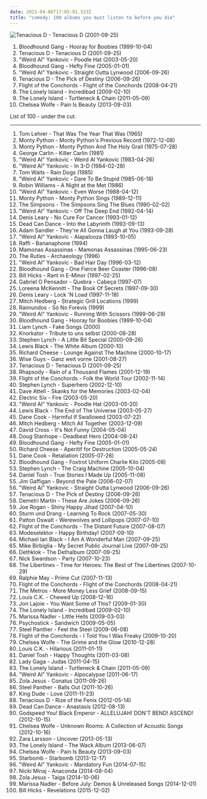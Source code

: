 ```yaml
---
date: 2021-04-06T17:05:01.533Z
title: "comedy: 100 albums you must listen to before you die"
---
```

![Tenacious D - Tenacious D (2001-09-25)](http://coverartarchive.org/release/d1cc351e-add4-34ec-b411-4c52cb432727/13560319379-500.jpg "Tenacious D - Tenacious D (2001-09-25)")
<ol class="albums">
<li data-cover="http://coverartarchive.org/release/9cc4a6cf-e830-4971-abe9-1af4f17061e3/9628896082-500.jpg" data-tags="rock, alternative, alternative rock" role="button">Bloodhound Gang - Hooray for Boobies (1999-10-04)</li>
<li data-cover="http://coverartarchive.org/release/d1cc351e-add4-34ec-b411-4c52cb432727/13560319379-500.jpg" data-tags="rock, comedy" role="button">Tenacious D - Tenacious D (2001-09-25)</li>
<li data-cover="http://coverartarchive.org/release/79f3d75d-40d6-3aea-8167-06f5459fc2bb/14985678964-500.jpg" data-tags="comedy" role="button">"Weird Al" Yankovic - Poodle Hat (2003-05-20)</li>
<li data-cover="https://img.discogs.com/p8_cLCOZTh4qyzbyLYxSmBIJSRs=/fit-in/250x250/filters:strip_icc():format(jpeg):mode_rgb():quality(90)/discogs-images/R-2351207-1278866751.jpeg.jpg" data-tags="alternative, rock, comedy" role="button">Bloodhound Gang - Hefty Fine (2005-01-01)</li>
<li data-cover="http://coverartarchive.org/release/838aecec-8a2c-43fd-8036-9016f8d78aa0/5121395588-500.jpg" data-tags="comedy" role="button">"Weird Al" Yankovic - Straight Outta Lynwood (2006-09-26)</li>
<li data-cover="http://coverartarchive.org/release/b601a51c-fd3b-41cd-9d78-29efde7a3ffa/3160865970-500.jpg" data-tags="rock, comedy" role="button">Tenacious D - The Pick of Destiny (2006-09-26)</li>
<li data-cover="https://via.placeholder.com/450" data-tags="comedy" role="button">Flight of the Conchords - Flight of the Conchords (2008-04-21)</li>
<li data-cover="http://coverartarchive.org/release/e74d81e5-7e35-4566-9722-aeb9a796beae/9813552225-500.jpg" data-tags="comedy" role="button">The Lonely Island - Incredibad (2009-02-10)</li>
<li data-cover="http://coverartarchive.org/release/ca702568-c353-44f4-86e8-9fc3b5b1f104/10964780293-500.jpg" data-tags="comedy" role="button">The Lonely Island - Turtleneck & Chain (2011-05-09)</li>
<li data-cover="https://img.discogs.com/JExQH_7X_2u7hqvAWCXMm1KALwc=/fit-in/591x600/filters:strip_icc():format(jpeg):mode_rgb():quality(90)/discogs-images/R-4941671-1380457797-4882.jpeg.jpg" data-tags="gothic rock, hipster, not experimental, pop, female vocalists, emo, japanese, anime, j-pop, visual kei, not gothic, emocore, meme, satanic pop, amatue, jpop, comedy, anison, dark, symphonic metal, achingly intelligent, not music, manowar, weeaboo, folklore intellectuel, hino, not darkwave, poptron, very intelligent lyrics, gothic metal, humour, misogyny, seiyuu" role="button">Chelsea Wolfe - Pain Is Beauty (2013-09-03)</li>
</ol>
List of 100 - under the cut.
<!-- more -->

_________________

<ol class="albums">
<li data-cover="http://coverartarchive.org/release/b9e76f86-e868-3817-ab2b-133a71d330c6/27475468077-500.jpg" data-tags="comedy" role="button">
Tom Lehrer - That Was The Year That Was (1965)
</li>
<li data-cover="https://img.discogs.com/UiGwLpmsYId3ZnagQfyTLLABCUI=/fit-in/500x500/filters:strip_icc():format(jpeg):mode_rgb():quality(90)/discogs-images/R-5875285-1405112043-9513.jpeg.jpg" data-tags="comedy" role="button">
Monty Python - Monty Python's Previous Record (1972-12-08)
</li>
<li data-cover="https://via.placeholder.com/450" data-tags="soundtrack, comedy, monty python" role="button">
Monty Python - Monty Python And The Holy Grail (1975-07-28)
</li>
<li data-cover="https://img.discogs.com/3dZyLnwxjgWOCcwzGsXQ8ztVpuE=/fit-in/600x596/filters:strip_icc():format(jpeg):mode_rgb():quality(90)/discogs-images/R-4263175-1360083590-4766.jpeg.jpg" data-tags="comedy" role="button">
George Carlin - Killer Carlin (1981)
</li>
<li data-cover="https://via.placeholder.com/450" data-tags="comedy" role="button">
"Weird Al" Yankovic - Weird Al Yankovic (1983-04-26)
</li>
<li data-cover="http://coverartarchive.org/release/d9acb1d2-04ec-3f3c-909a-436ec6f6f7db/6297135716-500.jpg" data-tags="comedy" role="button">
"Weird Al" Yankovic - In 3-D (1984-02-28)
</li>
<li data-cover="https://img.discogs.com/wideXHFjTJw_D4mX1B7m-xO_LuM=/fit-in/600x599/filters:strip_icc():format(jpeg):mode_rgb():quality(90)/discogs-images/R-6981931-1430937946-9660.jpeg.jpg" data-tags="singer-songwriter" role="button">
Tom Waits - Rain Dogs (1985)
</li>
<li data-cover="https://via.placeholder.com/450" data-tags="comedy" role="button">
"Weird Al" Yankovic - Dare To Be Stupid (1985-06-18)
</li>
<li data-cover="https://via.placeholder.com/450" data-tags="comedy, stand-up" role="button">
Robin Williams - A Night at the Met (1986)
</li>
<li data-cover="http://coverartarchive.org/release/11a5139e-b82b-3280-ae0b-128f884315e4/2909604669-500.jpg" data-tags="comedy" role="button">
"Weird Al" Yankovic - Even Worse (1988-04-12)
</li>
<li data-cover="https://img.discogs.com/rvhYpR9vwuSGNUzpIVRNdG58sS8=/fit-in/600x600/filters:strip_icc():format(jpeg):mode_rgb():quality(90)/discogs-images/R-600834-1183286497.jpeg.jpg" data-tags="comedy" role="button">
Monty Python - Monty Python Sings (1989-12-11)
</li>
<li data-cover="https://img.discogs.com/nKvU-PeqCLF6Ny4VCySeMfLEsxg=/fit-in/600x597/filters:strip_icc():format(jpeg):mode_rgb():quality(90)/discogs-images/R-972997-1185325725.jpeg.jpg" data-tags="comedy, soundtrack, blues" role="button">
The Simpsons - The Simpsons Sing The Blues (1990-02-02)
</li>
<li data-cover="http://coverartarchive.org/release/9a649759-c3af-48ae-8e52-e159965eb262/6290570162-500.jpg" data-tags="comedy" role="button">
"Weird Al" Yankovic - Off The Deep End (1992-04-14)
</li>
<li data-cover="http://coverartarchive.org/release/e54f5104-4087-478a-85af-77033fbdbe7e/8306558791-500.jpg" data-tags="comedy" role="button">
Denis Leary - No Cure For Cancer (1993-01-12)
</li>
<li data-cover="http://coverartarchive.org/release/b0b44bb4-437e-4d97-9227-b5fc37c0f67b/3242403619-500.jpg" data-tags="ambient, gothic, ethereal" role="button">
Dead Can Dance - Into the Labyrinth (1993-09-13)
</li>
<li data-cover="http://coverartarchive.org/release/55f73dc4-aecd-4d61-ac11-9091eb67bc41/11196133071-500.jpg" data-tags="comedy" role="button">
Adam Sandler - They're All Gonna Laugh at You (1993-09-28)
</li>
<li data-cover="http://coverartarchive.org/release/29edd9b0-7e41-36f9-8aa8-167b0a63dcf1/6298624106-500.jpg" data-tags="comedy" role="button">
"Weird Al" Yankovic - Alapalooza (1993-10-05)
</li>
<li data-cover="http://coverartarchive.org/release/6318d3f5-3641-4009-b084-cfa1878dc0d2/9885679918-500.jpg" data-tags="metal, canadian, comedy, humour, humor, childrens, lolcore" role="button">
Raffi - Bananaphone (1994)
</li>
<li data-cover="http://coverartarchive.org/release/9afdbf41-9cfb-4318-9bab-0d67c5973958/18297764373-500.jpg" data-tags="mamonas assassinas, brazilian, rock, 90s" role="button">
Mamonas Assassinas - Mamonas Assassinas (1995-06-23)
</li>
<li data-cover="http://coverartarchive.org/release/a9ebf61a-db25-45ea-ac98-98b53895acad/13888678204-500.jpg" data-tags="classic rock, comedy, parody, a bit of fun" role="button">
The Rutles - Archaeology (1996)
</li>
<li data-cover="http://coverartarchive.org/release/0630e8a9-eca5-4028-b831-073341863532/16318842143-500.jpg" data-tags="comedy" role="button">
"Weird Al" Yankovic - Bad Hair Day (1996-03-12)
</li>
<li data-cover="https://img.discogs.com/8nkM00XOwCfXgXcNbAIWfFLPDIU=/fit-in/599x503/filters:strip_icc():format(jpeg):mode_rgb():quality(90)/discogs-images/R-3798511-1349549053-9234.jpeg.jpg" data-tags="alternative rock, rock, alternative" role="button">
Bloodhound Gang - One Fierce Beer Coaster (1996-08)
</li>
<li data-cover="http://coverartarchive.org/release/51ed2b71-1e7a-4c1a-8781-0aa4d3b17d73/5734856436-500.jpg" data-tags="comedy, stand-up" role="button">
Bill Hicks - Rant in E-Minor (1997-02-25)
</li>
<li data-cover="http://coverartarchive.org/release/0202e76d-5859-4e4d-b26e-7ea828ca0962/5459181140-500.jpg" data-tags="hip hop, political, comedy, brazilian, parody, pop rap, sarcastic, conscious hip hop, pagode, comedy rap" role="button">
Gabriel O Pensador - Quebra - Cabeça (1997-07)
</li>
<li data-cover="https://img.discogs.com/m7JB0HWuAzAta9cI0tdb5VSLSrs=/fit-in/600x589/filters:strip_icc():format(jpeg):mode_rgb():quality(90)/discogs-images/R-3290348-1324610526.jpeg.jpg" data-tags="celtic" role="button">
Loreena McKennitt - The Book Of Secrets (1997-09-30)
</li>
<li data-cover="http://coverartarchive.org/release/0052d858-ec26-48cd-bc52-0ddd9dd275fb/24397212007-500.jpg" data-tags="comedy, humor" role="button">
Denis Leary - Lock 'N Load (1997-11-18)
</li>
<li data-cover="http://coverartarchive.org/release/7a362876-84a2-4e96-b941-a1d1dd118445/16203893118-500.jpg" data-tags="comedy" role="button">
Mitch Hedberg - Strategic Grill Locations (1999)
</li>
<li data-cover="http://coverartarchive.org/release/ef244c63-70ac-4097-8a83-65bc94d45aed/8735304430-500.jpg" data-tags="rock, alternative, alternative rock, hardcore, 90s, punk rock, raimundos, metal, punk, brazil, brazilian" role="button">
Raimundos - Só No Forevis (1999)
</li>
<li data-cover="http://coverartarchive.org/release/3179b51f-fb47-35f7-8739-bc4c5a1c488f/2916747119-500.jpg" data-tags="comedy" role="button">
"Weird Al" Yankovic - Running With Scissors (1999-06-29)
</li>
<li data-cover="http://coverartarchive.org/release/9cc4a6cf-e830-4971-abe9-1af4f17061e3/9628896082-500.jpg" data-tags="rock, alternative, alternative rock" role="button">
Bloodhound Gang - Hooray for Boobies (1999-10-04)
</li>
<li data-cover="http://coverartarchive.org/release/a9ba5fb9-c0b1-4ba3-9531-bba2c561aab6/22805664465-500.jpg" data-tags="comedy" role="button">
Liam Lynch - Fake Songs (2000)
</li>
<li data-cover="https://img.discogs.com/WlY6RcBtAclXLRjwmdBWwT4TrYg=/fit-in/600x600/filters:strip_icc():format(jpeg):mode_rgb():quality(90)/discogs-images/R-1025013-1213235451.jpeg.jpg" data-tags="metal, rock, comedy, industrial metal, fun metal, knorkator" role="button">
Knorkator - Tribute to uns selbst (2000-08-28)
</li>
<li data-cover="https://via.placeholder.com/450" data-tags="comedy" role="button">
Stephen Lynch - A Little Bit Special (2000-09-26)
</li>
<li data-cover="https://img.discogs.com/CIHOyN5N6KnKszHoiMGPa5PRjx4=/fit-in/600x591/filters:strip_icc():format(jpeg):mode_rgb():quality(90)/discogs-images/R-1349670-1496452153-7809.jpeg.jpg" data-tags="comedy, stand-up" role="button">
Lewis Black - The White Album (2000-10)
</li>
<li data-cover="http://coverartarchive.org/release/4fecbf14-179d-41fb-9a39-7eb44a4c4634/15556280068-500.jpg" data-tags="lounge" role="button">
Richard Cheese - Lounge Against The Machine (2000-10-17)
</li>
<li data-cover="http://coverartarchive.org/release/2748414e-5f9d-470b-b748-9f98e6f51581/22141635600-500.jpg" data-tags="deutsch, comedy, german, a capella" role="button">
Wise Guys - Ganz weit vorne (2001-08-27)
</li>
<li data-cover="http://coverartarchive.org/release/d1cc351e-add4-34ec-b411-4c52cb432727/13560319379-500.jpg" data-tags="rock, comedy" role="button">
Tenacious D - Tenacious D (2001-09-25)
</li>
<li data-cover="https://img.discogs.com/IQQRArelyNzXNjq1rLmDJDnenJg=/fit-in/400x400/filters:strip_icc():format(jpeg):mode_rgb():quality(90)/discogs-images/R-2288481-1274648361.jpeg.jpg" data-tags="power metal, symphonic metal" role="button">
Rhapsody - Rain of a Thousand Flames (2001-12-19)
</li>
<li data-cover="http://coverartarchive.org/release/41c58eb5-c31d-46ce-9fda-dffc2c35cf75/13632205461-500.jpg" data-tags="comedy" role="button">
Flight of the Conchords - Folk the World Tour (2002-11-14)
</li>
<li data-cover="https://via.placeholder.com/450" data-tags="comedy" role="button">
Stephen Lynch - Superhero (2002-12-10)
</li>
<li data-cover="http://coverartarchive.org/release/d69eb24f-b9aa-4683-8c69-d29d5fd8e5a9/9436016741-500.jpg" data-tags="comedy, stand-up" role="button">
Dave Attell - Skanks for the Memories (2003-02-04)
</li>
<li data-cover="https://img.discogs.com/eMQQeWN88L92aQyCEfAU2kIQNJk=/fit-in/528x534/filters:strip_icc():format(jpeg):mode_rgb():quality(90)/discogs-images/R-376779-1128950534.jpeg.jpg" data-tags="rock, indie, disco rock" role="button">
Electric Six - Fire (2003-05-20)
</li>
<li data-cover="http://coverartarchive.org/release/79f3d75d-40d6-3aea-8167-06f5459fc2bb/14985678964-500.jpg" data-tags="comedy" role="button">
"Weird Al" Yankovic - Poodle Hat (2003-05-20)
</li>
<li data-cover="http://coverartarchive.org/release/7d3e58ba-633c-4314-af46-49402436ea1f/15800453103-500.jpg" data-tags="comedy" role="button">
Lewis Black - The End of The Universe (2003-05-27)
</li>
<li data-cover="http://coverartarchive.org/release/f5acf57a-471b-43a8-8e1f-7bd38a512f85/19666447469-500.jpg" data-tags="comedy" role="button">
Dane Cook - Harmful If Swallowed (2003-07-22)
</li>
<li data-cover="http://coverartarchive.org/release/e01ccba2-048d-4eb0-8d89-514d6594f76b/27544488471-500.jpg" data-tags="comedy" role="button">
Mitch Hedberg - Mitch All Together (2003-12-09)
</li>
<li data-cover="https://via.placeholder.com/450" data-tags="comedy" role="button">
David Cross - It's Not Funny (2004-05-04)
</li>
<li data-cover="https://img.discogs.com/XnUewdi7XoLT440N7-CN5-H54p8=/fit-in/352x497/filters:strip_icc():format(jpeg):mode_rgb():quality(90)/discogs-images/R-2870415-1304911919.jpeg.jpg" data-tags="comedy, stand-up" role="button">
Doug Stanhope - Deadbeat Hero (2004-08-24)
</li>
<li data-cover="https://img.discogs.com/p8_cLCOZTh4qyzbyLYxSmBIJSRs=/fit-in/250x250/filters:strip_icc():format(jpeg):mode_rgb():quality(90)/discogs-images/R-2351207-1278866751.jpeg.jpg" data-tags="alternative, rock, comedy" role="button">
Bloodhound Gang - Hefty Fine (2005-01-01)
</li>
<li data-cover="http://coverartarchive.org/release/1cc0d5d5-794e-408e-b6ec-23489f206d40/3430234580-500.jpg" data-tags="jazz, lounge, comedy" role="button">
Richard Cheese - Aperitif for Destruction (2005-05-24)
</li>
<li data-cover="http://coverartarchive.org/release/f0b0e961-6a14-4538-99d4-a10ad29017f5/8093681591-500.jpg" data-tags="comedy" role="button">
Dane Cook - Retaliation (2005-07-26)
</li>
<li data-cover="http://coverartarchive.org/release/955b3795-9ece-4519-9652-ea879620b27f/13009776511-500.jpg" data-tags="comedy" role="button">
Bloodhound Gang - Foxtrot Uniform Charlie Kilo (2005-08)
</li>
<li data-cover="https://via.placeholder.com/450" data-tags="comedy, standup comedy" role="button">
Stephen Lynch - The Craig Machine (2005-10-04)
</li>
<li data-cover="http://coverartarchive.org/release/2d3fc783-03a0-4884-8d09-7374b17c08b1/9436016105-500.jpg" data-tags="comedy, stand-up, daniel tosh" role="button">
Daniel Tosh - True Stories I Made Up (2005-11-08)
</li>
<li data-cover="https://img.discogs.com/wdxEs4AJXp867Jakhzj0RlL5FN4=/fit-in/600x531/filters:strip_icc():format(jpeg):mode_rgb():quality(90)/discogs-images/R-670428-1495594011-3480.jpeg.jpg" data-tags="comedy" role="button">
Jim Gaffigan - Beyond the Pale (2006-02-07)
</li>
<li data-cover="http://coverartarchive.org/release/838aecec-8a2c-43fd-8036-9016f8d78aa0/5121395588-500.jpg" data-tags="comedy" role="button">
"Weird Al" Yankovic - Straight Outta Lynwood (2006-09-26)
</li>
<li data-cover="http://coverartarchive.org/release/b601a51c-fd3b-41cd-9d78-29efde7a3ffa/3160865970-500.jpg" data-tags="rock, comedy" role="button">
Tenacious D - The Pick of Destiny (2006-09-26)
</li>
<li data-cover="https://via.placeholder.com/450" data-tags="comedy, funny, stand-up" role="button">
Demetri Martin - These Are Jokes (2006-09-26)
</li>
<li data-cover="https://via.placeholder.com/450" data-tags="spoken word, comedy, stand-up" role="button">
Joe Rogan - Shiny Happy Jihad (2007-04-10)
</li>
<li data-cover="https://img.discogs.com/xtw-OU2rHnQDBLOicHEMH4kRFNE=/fit-in/456x400/filters:strip_icc():format(jpeg):mode_rgb():quality(90)/discogs-images/R-2479045-1321193620.jpeg.jpg" data-tags="soundtrack, noise, pop, rock, 60s, 70s, 80s, dead, brutal, grindcore, emo, rap, experimental, noise rock, underground rap, lo-fi, world, techno, 90s, death, nigeria, composer, dirty south, screamo, political, comedy, chainsaw, finnish, cyberpunk, stoner, breakcore, garage, kids, male vocalists, dark ambient, 50s, 40s, videogame, j-rock, mexican, underground, propaganda, anarchy, grim, power metal, suicide, crime, chaos, melodic noise, porn, marijuana, penis, goregrind, fuck, gangsta, scat, conspiracy, noisecore, deathcore, symphonic black metal, nsbm, cocaine, childrens music, hell, jesus, violence, death row, aids, disease, sickness, murder, satan, disaster, bacteria, islam, misery, moses, columbia, tragic, illegal, suicidal black metal, depressive, child abuse, homicide, cult, erotic, zombie, desperate, one hit wonder" role="button">
Sturm und Drang - Learning To Rock (2007-05-30)
</li>
<li data-cover="http://coverartarchive.org/release/f843ed4f-8e8a-41c3-8555-e01a1ecf2eb0/27544898643-500.jpg" data-tags="comedy" role="button">
Patton Oswalt - Werewolves and Lollipops (2007-07-10)
</li>
<li data-cover="https://img.discogs.com/T8utANq8MXWCH5GNg-KJPuxJJ6A=/fit-in/600x599/filters:strip_icc():format(jpeg):mode_rgb():quality(90)/discogs-images/R-1056126-1536182769-7526.jpeg.jpg" data-tags="comedy, guitar-based digi-bongo acapella-rap-funk-comedy folk duo" role="button">
Flight of the Conchords - The Distant Future (2007-08-07)
</li>
<li data-cover="http://coverartarchive.org/release/33570167-89d3-4084-bb4c-8a90cd0926de/16068681602-500.jpg" data-tags="electronic, idm, fun" role="button">
Modeselektor - Happy Birthday! (2007-09-10)
</li>
<li data-cover="https://img.discogs.com/ZDP_nF4dCh7gy821SmATJqAFfXc=/fit-in/592x534/filters:strip_icc():format(jpeg):mode_rgb():quality(90)/discogs-images/R-1159328-1196992633.jpeg.jpg" data-tags="stand-up" role="button">
Michael Ian Black - I Am A Wonderful Man (2007-09-25)
</li>
<li data-cover="https://via.placeholder.com/450" data-tags="comedy, stand-up" role="button">
Mike Birbiglia - My Secret Public Journal Live (2007-09-25)
</li>
<li data-cover="http://coverartarchive.org/release/3ff4e6a8-52a9-49a5-b264-986a772fdddf/996842836-500.jpg" data-tags="melodic death metal, death metal, blacker than the blackest black times infinity" role="button">
Dethklok - The Dethalbum (2007-09-25)
</li>
<li data-cover="https://img.discogs.com/gYhHxjYIW6Y4L4Gzdjwc7ckLNfY=/fit-in/592x518/filters:strip_icc():format(jpeg):mode_rgb():quality(90)/discogs-images/R-1222978-1201816871.jpeg.jpg" data-tags="comedy" role="button">
Nick Swardson - Party (2007-10-23)
</li>
<li data-cover="http://coverartarchive.org/release/e2326f84-9e6b-42b1-9b6f-88fb1ab90a4e/14428015137-500.jpg" data-tags="comedy, revival, sting, midgets, oasis, moaning, complaining, self-important, mor, out of tune, special, sexist, paul weller, rough trade, libertines, cockney, hard-fi, misogynistic, pete doherty, can't sing, wannabes, landfill indie, self-righteous, hates women, pub-rock, capitalist, i need, mockney, tories, lad-rock, anti-feminist, blokey, pendientes, post-oasis, epic-fail, arrogant singer, comercialist, tory boys, x factor hopefuls" role="button">
The Libertines - Time for Heroes: The Best of The Libertines (2007-10-29)
</li>
<li data-cover="https://via.placeholder.com/450" data-tags="spoken word, comedy, humour, humor, funny, stand-up, standup, comedian, stand up, stand-up comedy, standup comedy, stand up comedy, comedy central" role="button">
Ralphie May - Prime Cut (2007-11-13)
</li>
<li data-cover="https://via.placeholder.com/450" data-tags="comedy" role="button">
Flight of the Conchords - Flight of the Conchords (2008-04-21)
</li>
<li data-cover="https://img.discogs.com/F6pugXgrfiEKktJos1EQvw3Hcz4=/fit-in/455x455/filters:strip_icc():format(jpeg):mode_rgb():quality(90)/discogs-images/R-2760183-1299792396.jpeg.jpg" data-tags="comedy, revival, sting, midgets, oasis, moaning, complaining, self-important, mor, out of tune, special, sexist, paul weller, libertines, cockney, hard-fi, misogynistic, pete doherty, can't sing, wannabes, landfill indie, self-righteous, hates women, pub-rock, capitalist, mockney, i might like this, tories, lad-rock, anti-feminist, blokey, post-oasis, epic-fail, arrogant singer, comercialist, tory boys, x factor hopefuls" role="button">
The Metros - More Money Less Grief (2008-09-15)
</li>
<li data-cover="https://via.placeholder.com/450" data-tags="comedy" role="button">
Louis C.K. - Chewed Up (2008-12-16)
</li>
<li data-cover="http://coverartarchive.org/release/8b63e036-f464-42af-8434-452a0aea9048/5096803494-500.jpg" data-tags="comedy" role="button">
Jon Lajoie - You Want Some of This? (2009-01-30)
</li>
<li data-cover="http://coverartarchive.org/release/e74d81e5-7e35-4566-9722-aeb9a796beae/9813552225-500.jpg" data-tags="comedy" role="button">
The Lonely Island - Incredibad (2009-02-10)
</li>
<li data-cover="http://coverartarchive.org/release/a12d12cc-c5a6-3a9c-b86a-3cf26909c31e/3020519925-500.jpg" data-tags="folk, ethereal, mainstream shit, hino, haters gonna hate, more talented than miley cyrus" role="button">
Marissa Nadler - Little Hells (2009-03-03)
</li>
<li data-cover="http://coverartarchive.org/release/3b27f072-53e1-41ca-88c3-c20788e19839/2924119522-500.jpg" data-tags="comedy, comedy metal, foodcore" role="button">
Psychostick - Sandwich (2009-05-05)
</li>
<li data-cover="http://coverartarchive.org/release/a14bb909-c0d7-4b5a-9d56-38682f035347/1075985212-500.jpg" data-tags="hair metal, glam metal, heavy metal" role="button">
Steel Panther - Feel the Steel (2009-06-08)
</li>
<li data-cover="http://coverartarchive.org/release/8eaad0e2-0905-469c-8b81-2f207e9137a0/4676356474-500.jpg" data-tags="comedy" role="button">
Flight of the Conchords - I Told You I Was Freaky (2009-10-20)
</li>
<li data-cover="http://coverartarchive.org/release/7def45ac-4d40-43f8-a920-781519c2e437/5811606572-500.jpg" data-tags="hipster, not experimental, pop, japanese, female vocalists, anime, j-pop, not music, not gothic, amatue, emo, jpop, comedy, humour, gothic rock, symphonic metal, power metal, visual kei, brutal death metal, meme, spam, anison, folklore intellectuel, not darkwave, hentai, yaoi, hipsterish, pseudogoth, noise, heavy metal, metalcore, metal, dance, dark, easy listening" role="button">
Chelsea Wolfe - The Grime and the Glow (2010-12-28)
</li>
<li data-cover="https://img.discogs.com/q3iRD8iwvFACY0RbVuAuSwgtIcc=/fit-in/596x819/filters:strip_icc():format(jpeg):mode_rgb():quality(90)/discogs-images/R-2646730-1294791839.jpeg.jpg" data-tags="comedy, wf" role="button">
Louis C.K. - Hilarious (2011-01-11)
</li>
<li data-cover="http://coverartarchive.org/release/c0791d09-7efa-4be6-bb48-93dd06fe25ba/4539784466-500.jpg" data-tags="comedy, misc, scat, daniel, miscellaneous, trans, central, comedy central, down under, viral, shemale, tosh, daniel tosh, specific, optional, r-rated, without cognitive function, closeted, sausage fest, filtered extremity, good but most of the fans are solipsist trendy douchebags, miscellaneous specificity, potty humor, generalities, specific generalities, specificity, cognition free, needle nose, internet creations, lost without the internet" role="button">
Daniel Tosh - Happy Thoughts (2011-03-08)
</li>
<li data-cover="https://img.discogs.com/sa4Jl-YBdMDxBUMmdm_bc6S4fSg=/fit-in/600x504/filters:strip_icc():format(jpeg):mode_rgb():quality(90)/discogs-images/R-6866131-1594226931-8692.jpeg.jpg" data-tags="pop, dance, born this way, modern" role="button">
Lady Gaga - Judas (2011-04-15)
</li>
<li data-cover="http://coverartarchive.org/release/ca702568-c353-44f4-86e8-9fc3b5b1f104/10964780293-500.jpg" data-tags="comedy" role="button">
The Lonely Island - Turtleneck & Chain (2011-05-09)
</li>
<li data-cover="http://coverartarchive.org/release/770d41b7-b414-4741-ba70-094af070b5b2/14994359518-500.jpg" data-tags="2010s" role="button">
"Weird Al" Yankovic - Alpocalypse (2011-06-17)
</li>
<li data-cover="http://coverartarchive.org/release/4b96bb65-9831-4c26-a3d1-0455a4fa4805/2292051184-500.jpg" data-tags="electronic, electronica, art pop" role="button">
Zola Jesus - Conatus (2011-09-26)
</li>
<li data-cover="https://img.discogs.com/NHlIhOLt6Oe2WihQ5CbADOkR-fA=/fit-in/600x590/filters:strip_icc():format(jpeg):mode_rgb():quality(90)/discogs-images/R-3409360-1479847658-3626.jpeg.jpg" data-tags="glam metal" role="button">
Steel Panther - Balls Out (2011-10-26)
</li>
<li data-cover="http://coverartarchive.org/release/e640e4f9-5f16-42db-923f-88e4796b634e/8986117861-500.jpg" data-tags="pop, female vocalists, hipster, not experimental, japanese, emo, dance, easy listening, new age, schlager, jpop, comedy, humour, satanic, anime, j-rock, parody, j-pop, bdsm, porn, what, visual kei, brutal death metal, jrock, meme, bondage, bollocks, true metal, nazi, racist, govno, mierda, unoriginal, not music, manowar, weeaboo, chuck norris does not approve, anison, folklore intellectuel, lmao, worst song ever, caca, asian music, merda, no thanks, church of satan, asian pop, gowno, orgy, hentai, schwul, pitchforkcore" role="button">
King Dude - Love (2011-11-23)
</li>
<li data-cover="http://coverartarchive.org/release/f127f560-c021-49e6-992c-be629566f025/948429328-500.jpg" data-tags="rock, hard rock" role="button">
Tenacious D - Rize of the Fenix (2012-05-14)
</li>
<li data-cover="http://coverartarchive.org/release/88713452-4b94-4e4c-90c1-c424be904676/14821961192-500.jpg" data-tags="darkwave, ethereal, ambient" role="button">
Dead Can Dance - Anastasis (2012-08-13)
</li>
<li data-cover="http://coverartarchive.org/release/7067908c-402e-4c17-99af-4c509b89d91c/25247846466-500.jpg" data-tags="post-rock, rock, drone" role="button">
Godspeed You! Black Emperor - ALLELUJAH! DON'T BEND! ASCEND! (2012-10-15)
</li>
<li data-cover="http://coverartarchive.org/release/8589ba2a-e62a-418d-a04d-1ee032197dd3/17775653396-500.jpg" data-tags="folk, andrew, ccm, donald trump, david orton" role="button">
Chelsea Wolfe - Unknown Rooms: A Collection of Acoustic Songs (2012-10-16)
</li>
<li data-cover="http://coverartarchive.org/release/abf8a774-f31b-463b-8579-cb5a553ad833/14524742257-500.jpg" data-tags="swedish" role="button">
Zara Larsson - Uncover (2013-05-13)
</li>
<li data-cover="http://coverartarchive.org/release/99090280-a977-470e-8a7b-f94d98346dbd/4294738755-500.jpg" data-tags="comedy" role="button">
The Lonely Island - The Wack Album (2013-06-07)
</li>
<li data-cover="https://img.discogs.com/JExQH_7X_2u7hqvAWCXMm1KALwc=/fit-in/591x600/filters:strip_icc():format(jpeg):mode_rgb():quality(90)/discogs-images/R-4941671-1380457797-4882.jpeg.jpg" data-tags="gothic rock, hipster, not experimental, pop, female vocalists, emo, japanese, anime, j-pop, visual kei, not gothic, emocore, meme, satanic pop, amatue, jpop, comedy, anison, dark, symphonic metal, achingly intelligent, not music, manowar, weeaboo, folklore intellectuel, hino, not darkwave, poptron, very intelligent lyrics, gothic metal, humour, misogyny, seiyuu" role="button">
Chelsea Wolfe - Pain Is Beauty (2013-09-03)
</li>
<li data-cover="http://coverartarchive.org/release/ce1adb07-6bf7-4a45-83d8-d7220c4a473a/6015501620-500.jpg" data-tags="rap, comedy, synthpop, video games" role="button">
Starbomb - Starbomb (2013-12-17)
</li>
<li data-cover="http://coverartarchive.org/release/76d0b2ef-4095-4d4c-a8c6-5b80f862a7a2/12309934751-500.jpg" data-tags="comedy rock" role="button">
"Weird Al" Yankovic - Mandatory Fun (2014-07-15)
</li>
<li data-cover="https://img.discogs.com/l_pWesyPo6WbTPQ33hBKFj3FrnI=/fit-in/600x617/filters:strip_icc():format(jpeg):mode_rgb():quality(90)/discogs-images/R-12270127-1594771815-3519.jpeg.jpg" data-tags="better than akiko shikata, very intelligent lyrics" role="button">
Nicki Minaj - Anaconda (2014-08-04)
</li>
<li data-cover="http://coverartarchive.org/release/5dcf4b2a-2fc8-4255-badb-1383875eb2cf/8452088286-500.jpg" data-tags="japanese, anime, j-pop, anison, not experimental, so bad its bad, emo, hipster, posers, church of satan, singing cunt, pop, racist, wannabe, weeaboo, poser, atrocious, not darkwave, pitchforkcore, not epic" role="button">
Zola Jesus - Taiga (2014-10-06)
</li>
<li data-cover="http://coverartarchive.org/release/775528c7-a0fb-45e2-a203-0a401dc233ea/8996753006-500.jpg" data-tags="chillout, pop, emo, female vocalists, dance, epic, easy listening, new age, comedy, humour, j-rock, parody, j-pop, bdsm, porn, what, visual kei, vulgar, brutal death metal, jrock, meme, bollocks, denpa, hipster, true metal, nazi, racist, unoriginal, not music, manowar, weeaboo, swag, chuck norris does not approve, anison, folklore intellectuel, poser, lmao, worst song ever, posers, donald trump, child molester, rechtsrock, guilty, atrocious, no thanks, church of satan, orgy, not experimental, hentai, post-nazi, pitchforkcore, ayn rand, singing cunt, yaoi" role="button">
Marissa Nadler - Before July: Demos & Unreleased Songs (2014-12-01)
</li>
<li data-cover="https://via.placeholder.com/450" data-tags="comedy" role="button">
Bill Hicks - Revelations (2015-12-02)
</li>
</ol>